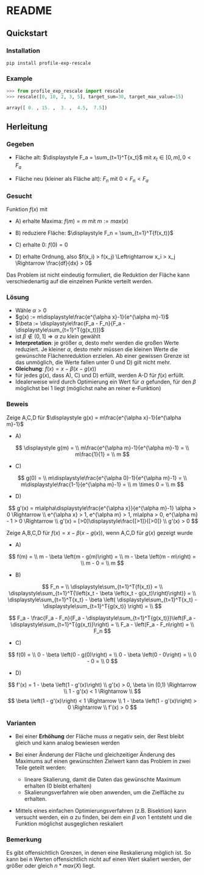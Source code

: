 # README

## Quickstart

### Installation

`pip install profile-exp-rescale`

### Example

```python
>>> from profile_exp_rescale import rescale
>>> rescale([0, 10, 2, 3, 5], target_sum=30, target_max_value=15)

array([ 0. , 15. ,  3. ,  4.5,  7.5])
```

## Herleitung

### Gegeben

- Fläche alt: $\displaystyle F_a = \sum_{t=1}^T{x_t}$ mit $x_t \in [0, m], 0 < F_a$

- Fläche neu (kleiner als Fläche alt): $F_n$ mit $0 < F_n < F_a$

### Gesucht

Funktion $f(x)$ mit

- A) erhalte Maxima: $f(m) = m$ mit $m := max(x)$

- B) reduziere Fläche: $\displaystyle F_n = \sum_{t=1}^T{f(x_t)}$

- C) erhalte 0: $f(0) = 0$

- D) erhalte Ordnung, also $f(x_i) > f(x_j) \Leftrightarrow x_i > x_j \Rightarrow \frac{df}{dx} > 0$

Das Problem ist nicht eindeutig formuliert, die Reduktion der Fläche kann verschiedenartig auf die einzelnen Punkte verteilt werden.

### Lösung

- Wähle $\alpha > 0$
- $g(x) := m\displaystyle\frac{e^{\alpha x}-1}{e^{\alpha m}-1}$
- $\beta := \displaystyle\frac{F_a - F_n}{F_a - \displaystyle\sum_{t=1}^T{g(x_t)}}$
- ist $\beta \notin (0,1] \Rightarrow \alpha$ zu klein gewählt
- **Interpretation**: je größer $\alpha$, desto mehr werden die großen Werte reduziert. Je kleiner $\alpha$, desto mehr müssen
  die kleinen Werte die gewünschte Flächenreduktion erzielen. Ab einer gewissen Grenze ist das unmöglich, die Werte fallen
  unter 0 und D) gilt nicht mehr.
- **Gleichung**: $f(x) = x - \beta \left(x - g(x)\right)$
- für jedes $g(x)$, dass A), C) und D) erfüllt, werden A-D für $f(x)$ erfüllt.
- Idealerweise wird durch Optimierung ein Wert für $\alpha$ gefunden, für den $\beta$ möglichst bei 1 liegt (möglichst nahe an reiner e-Funktion)

### Beweis

Zeige A,C,D für $\displaystyle g(x) = m\frac{e^{\alpha x}-1}{e^{\alpha m}-1}$

- A)

$$
    \displaystyle g(m) = \\
    m\frac{e^{\alpha m}-1}{e^{\alpha m}-1} = \\
    m\frac{1}{1} = \\
    m
$$

- C)

$$
    g(0) = \\
    m\displaystyle\frac{e^{\alpha 0}-1}{e^{\alpha m}-1} = \\
    m\displaystyle\frac{1-1}{e^{\alpha m}-1} = \\
    m \times 0 = \\
    m
$$

- D)

$$
    g'(x) =
    m\alpha\displaystyle\frac{e^{\alpha x}}{e^{\alpha m}-1} \alpha > 0 \Rightarrow \\
    e^{\alpha x} > 1, e^{\alpha m} > 1, m\alpha > 0, e^{\alpha m} - 1 > 0 \Rightarrow \\
    g'(x) = [>0]\displaystyle\frac{[>1]}{[>0]} \\
    g'(x) > 0
$$

Zeige A,B,C,D für $f(x) = x - \beta \left(x - g(x)\right)$, wenn A,C,D für $g(x)$ gezeigt wurde

- A)

$$
    f(m) = \\
    m - \beta \left(m - g(m)\right) = \\
    m - \beta \left(m - m\right)  = \\
    m - 0 = \\
    m
$$

- B)

$$
    F_n = \\
    \displaystyle\sum_{t=1}^T{f(x_t)} = \\
    \displaystyle\sum_{t=1}^T{\left(x_t - \beta \left(x_t - g(x_t)\right)\right)} = \\
    \displaystyle\sum_{t=1}^T{x_t} - \beta \left( \displaystyle\sum_{t=1}^T{x_t} - \displaystyle\sum_{t=1}^T{g(x_t)} \right) = \\
$$

$$
    F_a - \frac{F_a - F_n}{F_a - \displaystyle\sum_{t=1}^T{g(x_t)}}\left(F_a - \displaystyle\sum_{t=1}^T{g(x_t)}\right) = \\
    F_a - \left(F_a - F_n\right) = \\
    F_n
$$

- C)

$$
    f(0) = \\
    0 - \beta \left(0 - g(0)\right) = \\
    0 - \beta \left(0 - 0\right)  = \\
    0 - 0 = \\
    0
$$

- D)

$$
    f'(x) = 1 - \beta \left(1 - g'(x)\right) \\
    g'(x) > 0, \beta \in (0,1) \Rightarrow \\
    1 - g'(x) < 1 \Rightarrow \\
$$
$$
    \beta \left(1 - g'(x)\right) < 1 \Rightarrow \\
    1 - \beta \left(1 - g'(x)\right) > 0 \Rightarrow \\
    f'(x) > 0
$$

### Varianten

- Bei einer **Erhöhung** der Fläche muss $\alpha$ negativ sein, der Rest bleibt gleich und kann analog bewiesen werden
- Bei einer Änderung der Fläche und gleichzeitiger Änderung des Maximums auf einen gewünschten Zielwert kann das Problem in zwei Teile geteilt werden:

  - lineare Skalierung, damit die Daten das gewünschte Maximum erhalten (0 bleibt erhalten)
  - Skalierungsverfahren wie oben anwenden, um die Zielfläche zu erhalten.

- Mittels eines einfachen Optimierungsverfahren (z.B. Bisektion) kann versucht werden, ein $\alpha$ zu finden, bei dem ein $\beta$ von 1 entsteht und die Funktion möglichst ausgeglichen reskaliert

### Bemerkung

Es gibt offensichtlich Grenzen, in denen eine Reskalierung möglich ist. So kann bei n Werten offensichtlich nicht auf einen Wert skaliert werden, der größer oder gleich $n * max(X)$ liegt.
